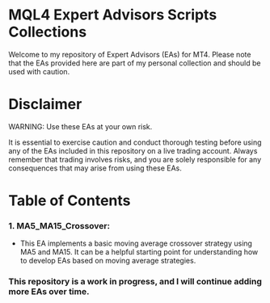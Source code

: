 # MQL4 Expert Advisors Scripts Collections
Welcome to my repository of Expert Advisors (EAs) for MT4. Please note that the EAs provided here are part of my personal collection and should be used with caution.

# Disclaimer
WARNING: Use these EAs at your own risk.

It is essential to exercise caution and conduct thorough testing before using any of the EAs included in this repository on a live trading account. Always remember that trading involves risks, and you are solely responsible for any consequences that may arise from using these EAs.

# Table of Contents

### 1. MA5_MA15_Crossover: 
- This EA implements a basic moving average crossover strategy using MA5 and MA15. It can be a helpful starting point for understanding how to develop EAs based on moving average strategies.

### This repository is a work in progress, and I will continue adding more EAs over time. 